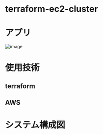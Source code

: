# terraform-ec2-cluster

# アプリ
![image](https://github.com/user-attachments/assets/ee9c1df0-1d79-4704-950f-3fe89b107b9e)

# 使用技術　　
## terraform
## AWS

# システム構成図
